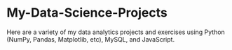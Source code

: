 # My-Data-Science-Projects
Here are a variety of my data analytics projects and exercises using Python (NumPy, Pandas, Matplotlib, etc), MySQL, and JavaScript. 
